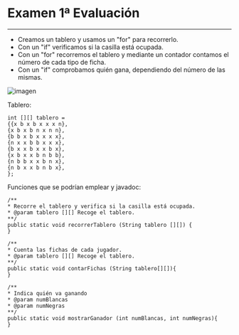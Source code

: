 # Examen 1ª Evaluación

---

* Creamos un tablero y usamos un "for" para recorrerlo.
* Con un "if" verificamos si la casilla está ocupada.
* Con un "for" recorremos el tablero y mediante un contador contamos el número de cada tipo de ficha.
* Con un "if" comprobamos quién gana, dependiendo del número de las mismas.

![imagen](imagen/diagrama.png)

Tablero:

```)
int [][] tablero =
{{x b x b x x x n},
{x b x b n x n n},
{b b x b x x x x},
{n x x b b x x x},
{b x x b x x b x},
{x b x x b n b b},
{n b b x x b n x},
{n b x x b n b x},
};
```
Funciones que se podrían emplear y javadoc:
```)
/**
* Recorre el tablero y verifica si la casilla está ocupada.
* @param tablero [][] Recoge el tablero.
**/
public static void recorrerTablero (String tablero [][]) {
}

/**
* Cuenta las fichas de cada jugador.
* @param tablero [][] Recoge el tablero.
**/
public static void contarFichas (String tablero[][]){
}

/**
* Indica quién va ganando
* @param numBlancas
* @param numNegras
**/
public static void mostrarGanador (int numBlancas, int numNegras){
}